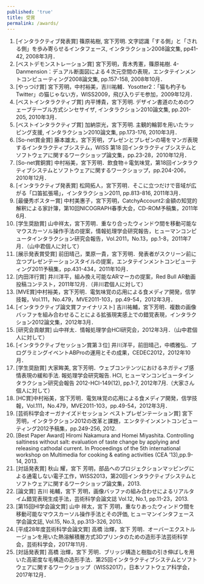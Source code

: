 ```yaml
---
published: 'true'
title: 受賞
permalink: /awards/
---
```

1. \[インタラクティブ発表賞] 篠原祐樹, 宮下芳明. 文字認識「する側」と「される側」を歩み寄らせるインタフェース, インタラクション2008論文集, pp41-42, 2008年3月．
2. \[ベストデモンストレーション賞] 宮下芳明，青木秀憲，篠原祐樹. 4-Danmension：デュアル断面図による４次元空間の表現，エンタテインメントコンピューティング2008論文集, pp.157-158, 2008年10月．
3. \[やっつけ賞] 宮下芳明，中村裕美，吉川祐輔．Yosotter2：「猫も杓子もTwitter」の猫じゃない方，WISS2009，飛び入りデモ参加，2009年12月．
4. \[ベストインタラクティブ賞] 内平博貴，宮下芳明. デザイン書道のためのウェーブテーブル方式シンセサイザ, インタラクション2010論文集, pp.201-205, 2010年3月．
5. \[ベストインタラクティブ賞] 加納崇光，宮下芳明. 主観的輪郭を用いたラッピング支援, インタラクション2010論文集, pp.173-176, 2010年3月．
6. \[So-net賞金賞] 藤本雄太，宮下芳明，プレゼンとプレゼンの場をマンガ表現するインタラクティブシステム，WISS 第18 回インタラクティブシステムとソフトウェアに関するワークショップ論文集，pp.23-28，2010年12月．
7. \[So-net賞銅賞] 中村裕美，宮下芳明．飲食物＋電気味覚，第18回インタラクティブシステムとソフトウェアに関するワークショップ，pp.204-206，2010年12月．
8. \[インタラクティブ発表賞] 松岡拓人，宮下芳明．そこに立つだけで音域が広がる「口笛拡張場」，インタラクション2011, pp.813-816, 2011年3月．
9. \[最優秀ポスター賞] 中村美惠子，宮下芳明，CatchyAccount2:金額の知覚的解釈による家計簿，第10回NICOGRAPH春季大会，CD-ROM予稿集，2011年6月.
10. \[学生奨励賞] 山中祥太，宮下芳明．重なり合ったウィンドウ間を移動可能なマウスカーソル操作手法の提案，情報処理学会研究報告，ヒューマンコンピュータインタラクション研究会報告，Vol.2011，No.13，pp.1-8，2011年7月．（山中君個人に対して）
11. \[展示発表賞受賞] 前田晴己，栗原一貴，宮下芳明．発表者がスクリーン前に立つプレゼンテーションスタイルの提案，エンタテインメントコンピューティング2011予稿集，pp.431-434，2011年10月．
12. \[内田洋行賞] 井川洋平，組み換え可能なARマーカの提案，Red Bull AR動画投稿コンテスト，2011年12月．（井川君個人に対して）
13. \[MVE賞]中村裕美，宮下芳明．電気味覚の応用による食メディア開発，信学技報，Vol.111，No.479，MVE2011-103，pp.49-54，2012年3月．
14. \[インタラクティブ論文賞ファイナリスト] 吉川祐輔，宮下芳明．複数の画像バッファを組み合わせることによる拡張現実感上での錯覚表現，インタラクション2012論文集，2012年3月．
15. \[研究会貢献賞] 山中祥太．情報処理学会HCI研究会，2012年3月．（山中君個人に対して）
16. \[インタラクティブセッション賞第３位] 井川洋平，前田晴己，中橋雅弘．プログラミングイベントABProの運用とその成果，CEDEC2012，2012年10月．
17. \[学生奨励賞] 大家眸美, 宮下芳明．ウェブコンテンツにおけるネガティブ感情表現の緩和手法. 報処理学会研究報告. HCI, ヒューマンコンピュータインタラクション研究会報告 2012-HCI-149(12), pp.1-7, 2012年7月.（大家さん個人に対して）
18. \[HC賞]中村裕美，宮下芳明．電気味覚の応用による食メディア開発，信学技報，Vol.111，No.479，MVE2011-103，pp.49-54，2012年3月．
19. \[芸術科学会オーガナイズドセッション ベストプレゼンテーション賞] 宮下 芳明，インタラクション2012の改革と課題，エンタテインメントコンピューティング2012予稿集，pp.249-256, 2012.
20. \[Best Paper Award] Hiromi Nakamura and Homei Miyashita. Controlling saltiness without salt: evaluation of taste change by applying and releasing cathodal current. In Proceedings of the 5th international workshop on Multimedia for cooking & eating activities (CEA ’13),pp.9-14, 2013.
21. \[対話発表賞] 秋山 耀，宮下 芳明，部品へのプロジェクションマッピングによる通電しない電子工作，WISS2013，第20回インタラクティブシステムとソフトウェアに関するワークショップ論文集，2013.
22. \[論文賞] 吉川 祐輔，宮下 芳明，画像バッファの組み合わせによるリアルタイム錯覚表現生成手法，芸術科学会論文誌 Vol.12, No.1, pp.11-23，2013.
23. \[第15回HI学会論文賞] 山中 祥太，宮下 芳明，重なりあったウィンドウ間を移動可能なマウスカーソル操作手法とその評価, ヒューマンインタフェース学会論文誌, Vol.15, No.3, pp.313-326, 2013.
24. \[平成28年度芸術科学会論文賞] 高橋 治輝，宮下 芳明．オーバーエクストルージョンを用いた熱溶解積層方式3Dプリンタのための造形手法芸術科学会，芸術科学会，2017年11月．
25. \[対話発表賞] 高橋 治輝，宮下 芳明．ブリッジ構造と樹脂の引き伸ばしを用いた高密度な毛構造の造形手法．第25回インタラクティブシステムとソフトウェアに関するワークショップ（WISS2017），日本ソフトウェア科学会，2017年12月．

